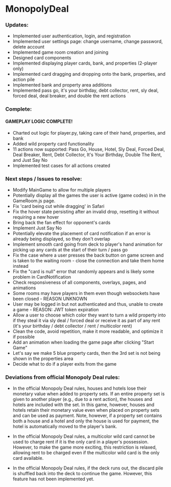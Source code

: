 # MonopolyDeal

### Updates:

- Implemented user authentication, login, and registration
- Implemented user settings page: change username, change password, delete account
- Implemented game room creation and joining
- Designed card components
- Implemented displaying player cards, bank, and properties (2-player only)
- Implemented card dragging and dropping onto the bank, properties, and action pile
- Implemented bank and property area additions
- Implemented pass go, it's your birthday, debt collector, rent, sly deal, forced deal, deal breaker, and double the rent actions

### Complete:

#### **GAMEPLAY LOGIC COMPLETE!**

- Charted out logic for player.py, taking care of their hand, properties, and bank
- Added wild property card functionality
- 11 actions now supported: Pass Go, House, Hotel, Sly Deal, Forced Deal, Deal Breaker, Rent, Debt Collector, It's Your Birthday, Double The Rent, and Just Say No
- Implemented test cases for all actions created

### Next steps / Issues to resolve:

- Modify MainGame to allow for multiple players
- Potentially display all the games the user is active (game codes) in in the GameRoom.js page.
- Fix 'card being cut while dragging' in Safari
- Fix the hover state persisting after an invalid drop, resetting it without requiring a new hover
- Bring back the fan effect for opponent's cards
- Implement Just Say No
- Potentially elevate the placement of card notification if an error is already being displayed, so they don't overlap
- Implement smooth card going from deck to player's hand animation for picking up any cards at the start of their turn / pass go
- Fix the case where a user presses the back button on game screen and is taken to the waiting room - close the connection and take them home instead
- Fix the "card is null" error that randomly appears and is likely some problem in CardNotification
- Check responsiveness of all components, overlays, pages, and animations
- Some rooms may have players in them even though websockets have been closed - REASON UNKNOWN
- User may be logged in but not authenticated and thus, unable to create a game - REASON: JWT token expiration
- Allow a user to choose which color they want to turn a wild property into if they steal it via sly deal / forced deal or receive it as part of any rent (it's your birthday / debt collector / rent / multicolor rent)
- Clean the code, avoid repetition, make it more readable, and optimize it if possible
- Add an animation when loading the game page after clicking "Start Game"
- Let's say we make 5 blue property cards, then the 3rd set is not being shown in the properties area
- Decide what to do if a player exits from the game

### Deviations from official Monopoly Deal rules:

- In the official Monopoly Deal rules, houses and hotels lose their monetary value when added to property sets. If an entire property set is given to another player (e.g., due to a rent action), the houses and hotels are included with the set. In this game, however, houses and hotels retain their monetary value even when placed on property sets and can be used as payment. Note, however, if a property set contains both a house and a hotel and only the house is used for payment, the hotel is automatically moved to the player's bank.

- In the official Monopoly Deal rules, a multicolor wild card cannot be used to charge rent if it is the only card in a player's possession. However, to make the game more exciting, this restriction is relaxed, allowing rent to be charged even if the multicolor wild card is the only card available.

- In the official Monopoly Deal rules, if the deck runs out, the discard pile is shuffled back into the deck to continue the game. However, this feature has not been implemented yet.
